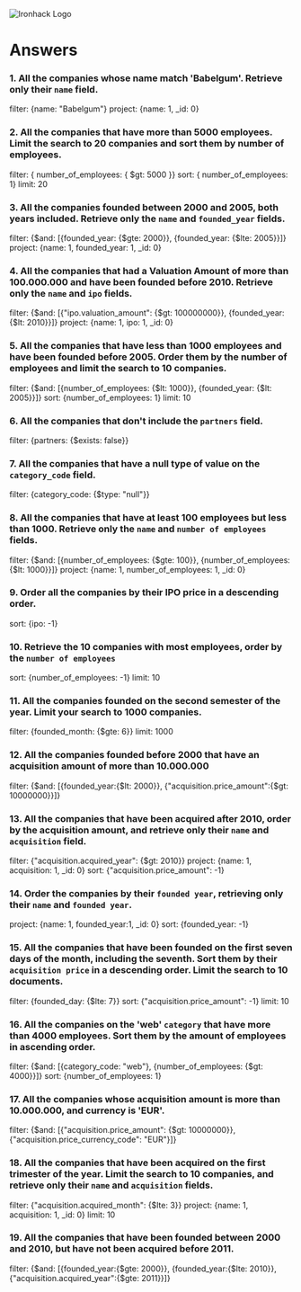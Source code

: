 ![Ironhack Logo](https://i.imgur.com/1QgrNNw.png)

# Answers

### 1. All the companies whose name match 'Babelgum'. Retrieve only their `name` field.
filter: {name: "Babelgum"}
project: {name: 1, _id: 0}

### 2. All the companies that have more than 5000 employees. Limit the search to 20 companies and sort them by **number of employees**.

filter: { number_of_employees: { $gt: 5000 }}
sort: { number_of_employees: 1}
limit: 20
### 3. All the companies founded between 2000 and 2005, both years included. Retrieve only the `name` and `founded_year` fields.
filter: {$and: [{founded_year: {$gte: 2000}}, {founded_year: {$lte: 2005}}]}
project: {name: 1, founded_year: 1, _id: 0}
### 4. All the companies that had a Valuation Amount of more than 100.000.000 and have been founded before 2010. Retrieve only the `name` and `ipo` fields.

filter: {$and: [{"ipo.valuation_amount": {$gt: 100000000}}, {founded_year: {$lt: 2010}}]}
project: {name: 1, ipo: 1, _id: 0}
### 5. All the companies that have less than 1000 employees and have been founded before 2005. Order them by the number of employees and limit the search to 10 companies.

filter: {$and: [{number_of_employees: {$lt: 1000}}, {founded_year: {$lt: 2005}}]}
sort: {number_of_employees: 1}
limit: 10
### 6. All the companies that don't include the `partners` field.

filter: {partners: {$exists: false}}

### 7. All the companies that have a null type of value on the `category_code` field.

filter: {category_code: {$type: "null"}}

### 8. All the companies that have at least 100 employees but less than 1000. Retrieve only the `name` and `number of employees` fields.

filter: {$and: [{number_of_employees: {$gte: 100}}, {number_of_employees: {$lt: 1000}}]}
project: {name: 1, number_of_employees: 1, _id: 0}

### 9. Order all the companies by their IPO price in a descending order.

sort: {ipo: -1}

### 10. Retrieve the 10 companies with most employees, order by the `number of employees`

sort: {number_of_employees: -1} 
limit: 10

### 11. All the companies founded on the second semester of the year. Limit your search to 1000 companies.

filter: {founded_month: {$gte: 6}}
limit: 1000

### 12. All the companies founded before 2000 that have an acquisition amount of more than 10.000.000

filter: {$and: [{founded_year:{$lt: 2000}}, {"acquisition.price_amount":{$gt: 10000000}}]}

### 13. All the companies that have been acquired after 2010, order by the acquisition amount, and retrieve only their `name` and `acquisition` field.

filter: {"acquisition.acquired_year": {$gt: 2010}}
project: {name: 1, acquisition: 1, _id: 0}
sort: {"acquisition.price_amount": -1}


### 14. Order the companies by their `founded year`, retrieving only their `name` and `founded year`.

project: {name: 1, founded_year:1, _id: 0}
sort: {founded_year: -1}

### 15. All the companies that have been founded on the first seven days of the month, including the seventh. Sort them by their `acquisition price` in a descending order. Limit the search to 10 documents.

filter: {founded_day: {$lte: 7}}
sort: {"acquisition.price_amount": -1}
limit: 10

### 16. All the companies on the 'web' `category` that have more than 4000 employees. Sort them by the amount of employees in ascending order.

filter: {$and: [{category_code: "web"}, {number_of_employees: {$gt: 4000}}]}
sort: {number_of_employees: 1}

### 17. All the companies whose acquisition amount is more than 10.000.000, and currency is 'EUR'.

filter: {$and: [{"acquisition.price_amount": {$gt: 10000000}}, {"acquisition.price_currency_code": "EUR"}]}

### 18. All the companies that have been acquired on the first trimester of the year. Limit the search to 10 companies, and retrieve only their `name` and `acquisition` fields.

filter: {"acquisition.acquired_month": {$lte: 3}}
project: {name: 1, acquisition: 1, _id: 0}
limit: 10

### 19. All the companies that have been founded between 2000 and 2010, but have not been acquired before 2011.

filter: {$and: [{founded_year:{$gte: 2000}}, {founded_year:{$lte: 2010}}, {"acquisition.acquired_year":{$gte: 2011}}]}